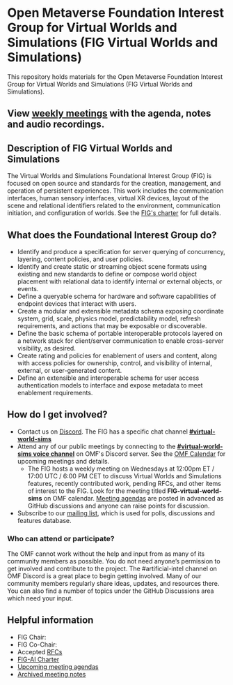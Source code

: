 # Open Metaverse Foundation Interest Group for Virtual Worlds and Simulations (FIG Virtual Worlds and Simulations)

This repository holds materials for the Open Metaverse Foundation Interest Group for Virtual Worlds and Simulations (FIG Virtual Worlds and Simulations).

## View [weekly meetings](./meetings/readme.md#Previous-Meetings) with the agenda, notes and audio recordings.

## Description of FIG Virtual Worlds and Simulations

The Virtual Worlds and Simulations Foundational Interest Group (FIG) is focused on open source and standards for the creation, management, and operation of persistent experiences. This work includes the communication interfaces, human sensory interfaces, virtual XR devices, layout of the scene and relational identifiers related to the environment, communication initiation, and configuration of worlds.
See the [FIG's charter](governance/FIG-Charter.md) for full details.

## What does the Foundational Interest Group do?

* Identify and produce a specification for server querying of concurrency, layering, content policies, and user policies.
* Identify and create static or streaming object scene formats using existing and new standards to define or compose world object placement with relational data to identify internal or external objects, or events.
* Define a queryable schema for hardware and software capabilities of endpoint devices that interact with users.
* Create a modular and extensible metadata schema exposing coordinate system, grid, scale, physics model, predictability model, refresh requirements, and actions that may be exposable or discoverable.
* Define the basic schema of portable interoperable protocols layered on a network stack for client/server communication to enable cross-server visibility, as desired.
* Create rating and policies for enablement of users and content, along with access policies for ownership, control, and visibility of internal, external, or user-generated content.
* Define an extensible and interoperable schema for user access authentication models to interface and expose metadata to meet enablement requirements.

## How do I get involved?

* Contact us on [Discord](https://discord.com/openmetaverse). The FIG has a specific chat channel **[#virtual-world-sims](https://discordapp.com/channels/948320633522114570/1053769520680026272)**
* Attend any of our public meetings by connecting to the **[#virtual-world-sims voice channel](https://discordapp.com/channels/948320633522114570/1067214605312606309)** on OMF's Discord server. See the [OMF Calendar](https://lists.openmv.org/g/calendar/calendar) for upcoming meetings and details.
    * The FIG hosts a weekly meeting on Wednesdays at 12:00pm ET / 17:00 UTC / 6:00 PM CET to discuss Virtual Worlds and Simulations features, recently contributed work, pending RFCs, and other items of interest to the FIG. Look for the meeting titled **FIG-virtual-world-sims** on OMF calendar. [Meeting agendas](https://github.com/Open-MV/fig-virtualworldsim/discussions/categories/meetings?discussions_q=is%3Aunlocked+category%3AMeetings) are posted in advanced as GitHub discussions and anyone can raise points for discussion.
* Subscribe to our [mailing list](https://lists.openmv.org/g/fig-virtualworldsim), which is used for polls, discussions and features database.

### Who can attend or participate?

The OMF cannot work without the help and input from as many of its community members as possible. You do not need anyone’s permission to get involved and contribute to the project. The #artificial-intel channel on OMF Discord is a great place to begin getting involved. Many of our community members regularly share ideas, updates, and resources there. You can also find a number of topics under the GitHub Discussions area which need your input.

## Helpful information

* FIG Chair: 
* FIG Co-Chair: 
* Accepted [RFCs](./rfcs/README.md)
* [FIG-AI Charter](governance/FIG-Charter.md)
* [Upcoming meeting agendas](https://github.com/Open-MV/fig-virtualworldsim/discussions/categories/meetings?discussions_q=is%3Aunlocked+category%3AMeetings)
* [Archived meeting notes](meetings/readme.md)


